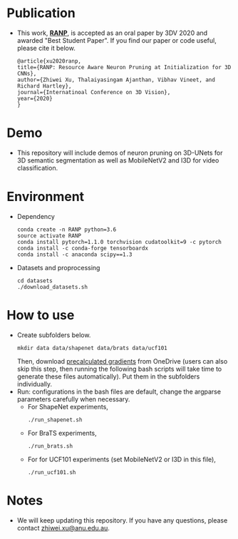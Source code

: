 # Publication
- This work, [**RANP**](https://arxiv.org/abs/2010.02488), is accepted as an oral paper by 3DV 2020
  and awarded "Best Student Paper".
  If you find our paper or code useful, please cite it below.
  ```
  @article{xu2020ranp,
  title={RANP: Resource Aware Neuron Pruning at Initialization for 3D CNNs},
  author={Zhiwei Xu, Thalaiyasingam Ajanthan, Vibhav Vineet, and Richard Hartley},
  journal={Internatinoal Conference on 3D Vision},
  year={2020}
  }
  ```

# Demo
- This repository will include demos of neuron pruning on 3D-UNets for 3D semantic segmentation as well as MobileNetV2 and I3D for video classification.

# Environment
- Dependency
  ```
  conda create -n RANP python=3.6
  source activate RANP
  conda install pytorch=1.1.0 torchvision cudatoolkit=9 -c pytorch
  conda install -c conda-forge tensorboardx
  conda install -c anaconda scipy==1.3
  ```

- Datasets and proprocessing
  ```
  cd datasets
  ./download_datasets.sh
  ```

# How to use
- Create subfolders below.
    ```
    mkdir data data/shapenet data/brats data/ucf101
    ```
    Then, download [precalculated gradients](https://1drv.ms/u/s!AngC1-tRlyPMgRKlb505D_db0RAO?e=zxHJT3) from OneDrive
    (users can also skip this step, then running the following bash scripts will take time to generate these files automatically).
    Put them in the subfolders individually.
- Run: configurations in the bash files are default, change the argparse parameters carefully
when necessary.
  - For ShapeNet experiments,
    ```
    ./run_shapenet.sh
    ```
  - For BraTS experiments,
    ```
    ./run_brats.sh
    ```
  - For for UCF101 experiments (set MobileNetV2 or I3D in this file),
    ```
    ./run_ucf101.sh
    ```  

# Notes
-  We will keep updating this repository.
If you have any questions, please contact zhiwei.xu@anu.edu.au.